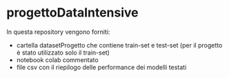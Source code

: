 # progettoDataIntensive

In questa repository vengono forniti:
- cartella datasetProgetto che contiene train-set e test-set (per il progetto è stato utilizzato solo il train-set)
- notebook colab commentato
- file csv con il riepilogo delle performance dei modelli testati

